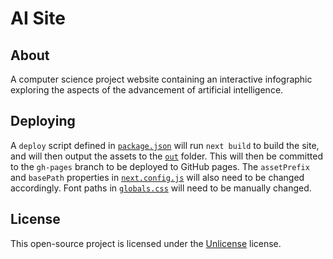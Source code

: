 # AI Site

## About

A computer science project website containing an interactive infographic exploring the aspects of the advancement of artificial intelligence.

## Deploying

A `deploy` script defined in [`package.json`](package.json) will run `next build` to build the site, and will then output the assets to the [`out`](out) folder. This will then be committed to the `gh-pages` branch to be deployed to GitHub pages. The `assetPrefix` and `basePath` properties in [`next.config.js`](next.config.js) will also need to be changed accordingly. Font paths in [`globals.css`](styles/globals.css) will need to be manually changed.

## License

This open-source project is licensed under the [Unlicense](https://github.com/r1zyn/ai-site/blob/master/LICENSE) license.
